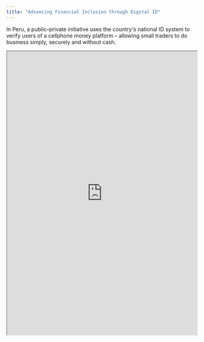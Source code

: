```yaml
---
title: "Advancing Financial Inclusion through Digital ID"
---
```


In Peru, a public–private initiative uses the country's national ID system to verify users of a cellphone money platform – allowing small traders to do business simply, securely and without cash.

<iframe height="750" width="100%" src="https://ewelton.github.io/ktest/wiki.html#Advancing%20Financial%20Inclusion%20through%20Digital%20ID"></iframe>
